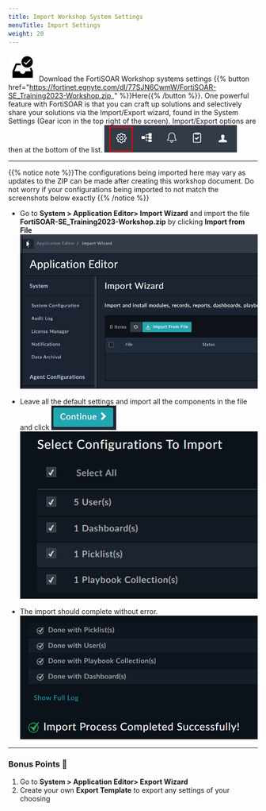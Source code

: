 ```yaml
---
title: Import Workshop System Settings
menuTitle: Import Settings
weight: 20
---
```


![user_complete_icon](check_box.svg)
Download the FortiSOAR Workshop systems settings {{% button href="https://fortinet.egnyte.com/dl/77SJN6CwmW/FortiSOAR-SE_Training2023-Workshop.zip_" %}}Here{{% /button %}}. One powerful feature with FortiSOAR is that you can craft up solutions and selectively share your solutions via the Import/Export wizard, found in the System Settings (Gear icon in the top right of the screen). Import/Export options are then at the bottom of the list.
![System Settings at the top right](topright.png)

---

{{% notice note %}}The configurations being imported here may vary as updates to the ZIP can be made after creating this workshop document. Do not worry if your configurations being imported to not match the screenshots below exactly
{{% /notice %}}

- Go to **System > Application Editor> Import Wizard** and import the file **FortiSOAR-SE_Training2023-Workshop.zip** by clicking **Import from File**
![Import Wizard](appeditor.png?height=300px)

- Leave all the default settings and import all the components in the file and click ![Continue button](continue.png?height=40px&classes=left)
![Select configuration to import](selectconfigs.png?height=250px)

- The import should complete without error.
![Import Success](import.png?height=250px)

---

### Bonus Points :money_with_wings:

1. Go to **System > Application Editor> Export Wizard**
2. Create your own **Export Template** to export any settings of your choosing
